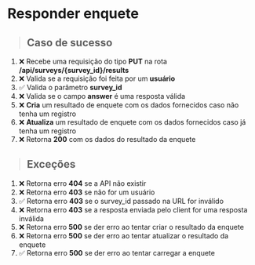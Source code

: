 # Responder enquete

> ## Caso de sucesso

1. ❌ Recebe uma requisição do tipo **PUT** na rota **/api/surveys/{survey_id}/results**
2. ❌ Valida se a requisição foi feita por um **usuário**
3. ✅ Valida o parâmetro **survey_id**
4. ❌ Valida se o campo **answer** é uma resposta válida
5. ❌ **Cria** um resultado de enquete com os dados fornecidos caso não tenha um registro
6. ❌ **Atualiza** um resultado de enquete com os dados fornecidos caso já tenha um registro
7. ❌ Retorna **200** com os dados do resultado da enquete

> ## Exceções

1. ❌ Retorna erro **404** se a API não existir
2. ❌ Retorna erro **403** se não for um usuário
3. ✅ Retorna erro **403** se o survey_id passado na URL for inválido
4. ❌ Retorna erro **403** se a resposta enviada pelo client for uma resposta inválida
5. ❌ Retorna erro **500** se der erro ao tentar criar o resultado da enquete
6. ❌ Retorna erro **500** se der erro ao tentar atualizar o resultado da enquete
7. ✅ Retorna erro **500** se der erro ao tentar carregar a enquete